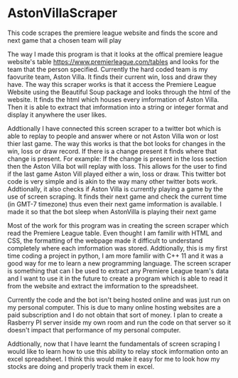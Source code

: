 # AstonVillaScraper
This code scrapes the premiere league website and finds the score and next game that a chosen team will play

The way I made this program is that it looks at the offical premiere league website's table https://www.premierleague.com/tables 
and  looks for the team that the person specified. Currently the hard coded team is my faovurite team, Aston Villa. It finds their current win, loss and draw they have. The way this scraper works is that it access the Premiere League Website using the Beautiful Soup package and looks through the html of the website. It finds the 
html which houses every imformation of Aston Villa. Then it is able to extract that imformation into a string or integer format and display it anywhere the user likes.

Addtionally I have connected this screen scraper to a twitter bot which is able to replay to people and answer where or not Aston Villa won or lost thier last game.
The way this works is that the bot looks for changes in the win, loss or draw record. If there is a change present it finds where that change is present. For example: If the change is present in the loss section then the Aston Villa bot will replay with loss. This allows for the user to find if the last game Aston Vill played either a win, loss or draw. This twitter bot code is very simple and is akin to the way many other twitter bots work. Addtionally, it also checks if Aston Villa is currently playing a game by the use of screen scraping. It finds their next game and check the current time (in GMT-7 timezone) thus even their next game imformation is available. I made it so that the bot sleep when AstonVilla is playing their next game 

Most of the work for this program was in creating the screen scraper which read the Premiere League table. Even thought I am familir with HTML and CSS, the formatting of the webpage made it difficult to understand completely where each imformation was stored. Addtionally, this is my first time coding a project in python, I am more familir with C++ 11 and it was a good way for me to learn a new programming language. The screen scraper is something that can I be used to extract any Premiere League team's data and I want to use it in the future to create a program which is able to read it  from the website and extract the imformation to the spreadsheet.

Currently the code and the bot isn't being hosted online and was just run on my personal computer. This is due to many online hosting websites are a paid subscription and I do not obtain that sort of money. I plan to create a Rasberry PI server inside my own room and run the code on that server so it doesn't impact that performance of my personal computer. 

Addtionally, now that I have learnt the fundamentals of screen scraping I would like to learn how to use this ability to relay stock imformation onto an excel spreadsheet. I think this would make it easy for me to look how my stocks are doing and properly track them in excel. 
